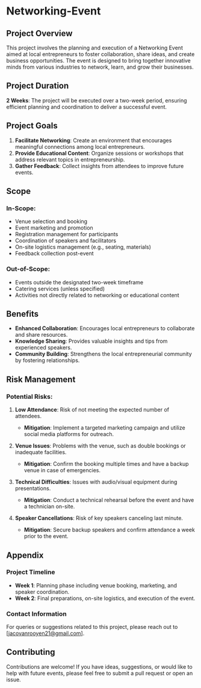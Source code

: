 # Networking-Event
 <h2>Project Overview</h2>
 <p>
This project involves the planning and execution of a Networking Event aimed at local entrepreneurs to foster collaboration, share ideas, and create business opportunities. The event is designed to bring together innovative minds from various industries to network, learn, and grow their businesses.
</p>
<h2>Project Duration</h2>

**2 Weeks**: The project will be executed over a two-week period, ensuring efficient planning and coordination to deliver a successful event.

## Project Goals

1. **Facilitate Networking**: Create an environment that encourages meaningful connections among local entrepreneurs.
2. **Provide Educational Content**: Organize sessions or workshops that address relevant topics in entrepreneurship.
3. **Gather Feedback**: Collect insights from attendees to improve future events.

## Scope

### In-Scope:
- Venue selection and booking
- Event marketing and promotion
- Registration management for participants
- Coordination of speakers and facilitators
- On-site logistics management (e.g., seating, materials)
- Feedback collection post-event

### Out-of-Scope:
- Events outside the designated two-week timeframe
- Catering services (unless specified)
- Activities not directly related to networking or educational content

## Benefits

- **Enhanced Collaboration**: Encourages local entrepreneurs to collaborate and share resources.
- **Knowledge Sharing**: Provides valuable insights and tips from experienced speakers.
- **Community Building**: Strengthens the local entrepreneurial community by fostering relationships.

## Risk Management

### Potential Risks:
1. **Low Attendance**: Risk of not meeting the expected number of attendees.
   - **Mitigation**: Implement a targeted marketing campaign and utilize social media platforms for outreach.
   
2. **Venue Issues**: Problems with the venue, such as double bookings or inadequate facilities.
   - **Mitigation**: Confirm the booking multiple times and have a backup venue in case of emergencies.

3. **Technical Difficulties**: Issues with audio/visual equipment during presentations.
   - **Mitigation**: Conduct a technical rehearsal before the event and have a technician on-site.

4. **Speaker Cancellations**: Risk of key speakers canceling last minute.
   - **Mitigation**: Secure backup speakers and confirm attendance a week prior to the event.

## Appendix

### Project Timeline
- **Week 1**: Planning phase including venue booking, marketing, and speaker coordination.
- **Week 2**: Final preparations, on-site logistics, and execution of the event.

### Contact Information
For queries or suggestions related to this project, please reach out to [jacovanrooyen21@gmail.com].

## Contributing

Contributions are welcome! If you have ideas, suggestions, or would like to help with future events, please feel free to submit a pull request or open an issue.
